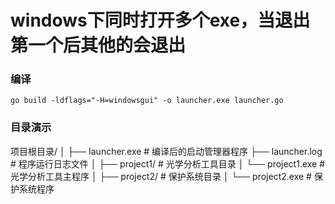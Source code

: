 # windows下同时打开多个exe，当退出第一个后其他的会退出

### 编译

~~~
go build -ldflags="-H=windowsgui" -o launcher.exe launcher.go
~~~
 
### 目录演示

项目根目录/
│
├── launcher.exe            # 编译后的启动管理器程序
├── launcher.log            # 程序运行日志文件
│
├── project1/                 # 光学分析工具目录
│   └── project1.exe          # 光学分析工具主程序
│
├── project2/              # 保护系统目录
│   └── project2.exe       # 保护系统程序 